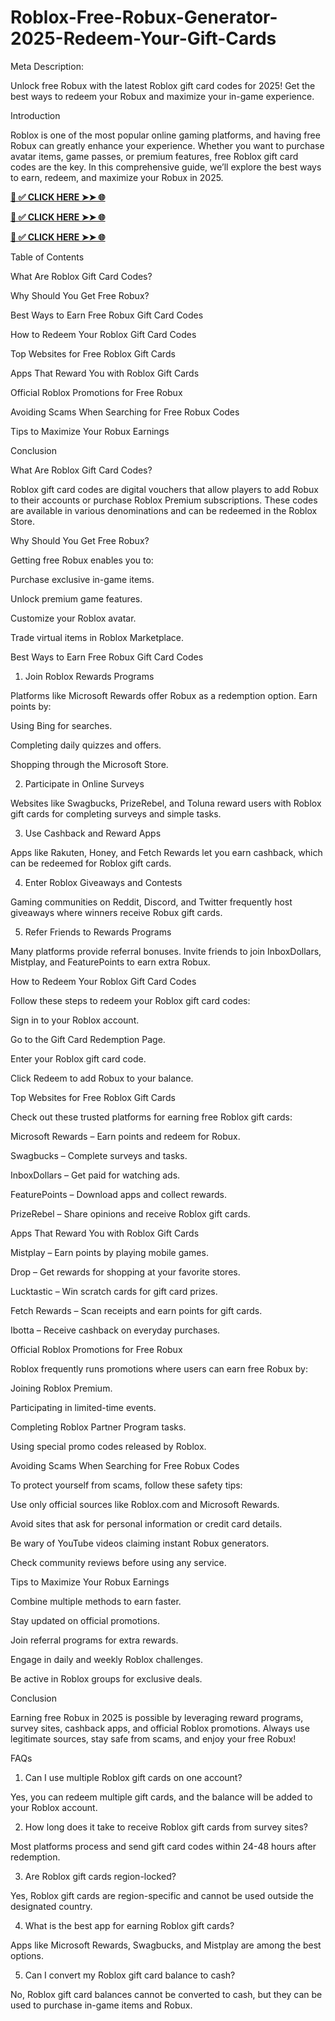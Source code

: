 # Roblox-Free-Robux-Generator-2025-Redeem-Your-Gift-Cards
Meta Description:

Unlock free Robux with the latest Roblox gift card codes for 2025! Get the best ways to redeem your Robux and maximize your in-game experience.

Introduction

Roblox is one of the most popular online gaming platforms, and having free Robux can greatly enhance your experience. Whether you want to purchase avatar items, game passes, or premium features, free Roblox gift card codes are the key. In this comprehensive guide, we’ll explore the best ways to earn, redeem, and maximize your Robux in 2025.

**[📌 ✅ CLICK HERE ➤➤ 🌐](https://jahanhubspot.com/roblox/)**

**[📌 ✅ CLICK HERE ➤➤ 🌐](https://jahanhubspot.com/roblox/)**

**[📌 ✅ CLICK HERE ➤➤ 🌐](https://jahanhubspot.com/roblox/)**

Table of Contents

What Are Roblox Gift Card Codes?

Why Should You Get Free Robux?

Best Ways to Earn Free Robux Gift Card Codes

How to Redeem Your Roblox Gift Card Codes

Top Websites for Free Roblox Gift Cards

Apps That Reward You with Roblox Gift Cards

Official Roblox Promotions for Free Robux

Avoiding Scams When Searching for Free Robux Codes

Tips to Maximize Your Robux Earnings

Conclusion

What Are Roblox Gift Card Codes?

Roblox gift card codes are digital vouchers that allow players to add Robux to their accounts or purchase Roblox Premium subscriptions. These codes are available in various denominations and can be redeemed in the Roblox Store.

Why Should You Get Free Robux?

Getting free Robux enables you to:

Purchase exclusive in-game items.

Unlock premium game features.

Customize your Roblox avatar.

Trade virtual items in Roblox Marketplace.

Best Ways to Earn Free Robux Gift Card Codes

1. Join Roblox Rewards Programs

Platforms like Microsoft Rewards offer Robux as a redemption option. Earn points by:

Using Bing for searches.

Completing daily quizzes and offers.

Shopping through the Microsoft Store.

2. Participate in Online Surveys

Websites like Swagbucks, PrizeRebel, and Toluna reward users with Roblox gift cards for completing surveys and simple tasks.

3. Use Cashback and Reward Apps

Apps like Rakuten, Honey, and Fetch Rewards let you earn cashback, which can be redeemed for Roblox gift cards.

4. Enter Roblox Giveaways and Contests

Gaming communities on Reddit, Discord, and Twitter frequently host giveaways where winners receive Robux gift cards.

5. Refer Friends to Rewards Programs

Many platforms provide referral bonuses. Invite friends to join InboxDollars, Mistplay, and FeaturePoints to earn extra Robux.

How to Redeem Your Roblox Gift Card Codes

Follow these steps to redeem your Roblox gift card codes:

Sign in to your Roblox account.

Go to the Gift Card Redemption Page.

Enter your Roblox gift card code.

Click Redeem to add Robux to your balance.

Top Websites for Free Roblox Gift Cards

Check out these trusted platforms for earning free Roblox gift cards:

Microsoft Rewards – Earn points and redeem for Robux.

Swagbucks – Complete surveys and tasks.

InboxDollars – Get paid for watching ads.

FeaturePoints – Download apps and collect rewards.

PrizeRebel – Share opinions and receive Roblox gift cards.

Apps That Reward You with Roblox Gift Cards

Mistplay – Earn points by playing mobile games.

Drop – Get rewards for shopping at your favorite stores.

Lucktastic – Win scratch cards for gift card prizes.

Fetch Rewards – Scan receipts and earn points for gift cards.

Ibotta – Receive cashback on everyday purchases.

Official Roblox Promotions for Free Robux

Roblox frequently runs promotions where users can earn free Robux by:

Joining Roblox Premium.

Participating in limited-time events.

Completing Roblox Partner Program tasks.

Using special promo codes released by Roblox.

Avoiding Scams When Searching for Free Robux Codes

To protect yourself from scams, follow these safety tips:

Use only official sources like Roblox.com and Microsoft Rewards.

Avoid sites that ask for personal information or credit card details.

Be wary of YouTube videos claiming instant Robux generators.

Check community reviews before using any service.

Tips to Maximize Your Robux Earnings

Combine multiple methods to earn faster.

Stay updated on official promotions.

Join referral programs for extra rewards.

Engage in daily and weekly Roblox challenges.

Be active in Roblox groups for exclusive deals.

Conclusion

Earning free Robux in 2025 is possible by leveraging reward programs, survey sites, cashback apps, and official Roblox promotions. Always use legitimate sources, stay safe from scams, and enjoy your free Robux!

FAQs

1. Can I use multiple Roblox gift cards on one account?

Yes, you can redeem multiple gift cards, and the balance will be added to your Roblox account.

2. How long does it take to receive Roblox gift cards from survey sites?

Most platforms process and send gift card codes within 24-48 hours after redemption.

3. Are Roblox gift cards region-locked?

Yes, Roblox gift cards are region-specific and cannot be used outside the designated country.

4. What is the best app for earning Roblox gift cards?

Apps like Microsoft Rewards, Swagbucks, and Mistplay are among the best options.

5. Can I convert my Roblox gift card balance to cash?

No, Roblox gift card balances cannot be converted to cash, but they can be used to purchase in-game items and Robux.

